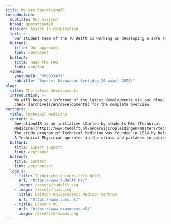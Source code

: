 ```yaml
---
title: We are OperationAIR
introduction:
  subtitle: Our mission
  brand: OperationAIR
  mission: Assist in respiration
  text: >-
    Our student team of the TU Delft is working on developing a safe and relatively easy producible ventilator that can be used when a shortage occurs due to the coronavirus pandemic.
  button1:
    title: Our approach
    link: /en/about
  button2:
    title: Read the FAQ
    link: /en/faq
  video:
    youtubeID: "399833473"
    subtitle: "Source: Nieuwsuur (vrijdag 20 maart 2020)"
blog:
  title: The latest developments
  introduction: >-
    We will keep you informed of the latest developments via our blog.
    Check [archive](/en/developments) for the complete overview.
partners:
  title: Technical Medicine
  content: >-
    OperationAIR is an initiative started by students MSc [Technical
    Medicine](https://www.tudelft.nl/onderwijs/opleidingen/masters/technical-medicine/msc-technical-medicine/).
    The study program of Technical Medicine was founded in 2014 by Delft University of Technology, in collaboration with Leiden University Medical Center and Erasmus Medical Center. The study program focuses on the gap between the worlds of engineering and medicine, as technologies applied within hospitals become more complex over time. Examples hereof are robotic surgery and decision support algorithms. Introduction and application of these technologies require a specialist with technical and medical insight. 
    A Technical Physician operates in the clinic and partakes in patient care. From this position they focus on the implementation and application of new technologies to improve patient care.
  button1:
    title: Expert support
    link: /en/about
  button2:
    title: Contact
    link: /en/contact
  logo_s:
    - title: Technische Universiteit Delft
      url: "https://www.tudelft.nl/"
      image: /assets/tudelft.svg
    - image: /assets/lumc.svg
      title: Leidsch Universiteit Medisch Centrum
      url: "https://www.lumc.nl/"
    - title: Erasmus MC
      url: "https://www.erasmusmc.nl/"
      image: /assets/erasmus.png
---
```

